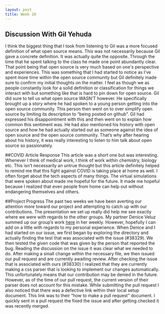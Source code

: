 ```yaml
---
layout: post
title: Week 10
---
```


## Discussion With Gil Yehuda
I think the biggest thing that I took from listening to Gil was a  more focused definition of what open source means.
This was not necessarily because Gil gave a concrete definition. It was actually quite the opposite. 
Through the time that he spent talking to the class he made one point abundantly clear. 
That point being that open source is very much based on one's perspective and experiences. 
This was something that I had started to notice as I’ve spent more time within the open source community but Gil definitely made sure to confirm my initial thoughts on the matter. 
I feel as though we as people constantly look for a solid definition or classification for things we interact with but something like that is hard to pin down for open source. 
Gil did sure to tell us what open source WASN’T however. 
He specifically brought up a story where he had spoken to a young person getting into the open source community. 
This person then went on to over simplify open source by limiting its description to “being posted on github”. 
Gil had expressed his disappointment with this and then went on to explain how common this sentiment was. 
He had also mentioned his history with open source and how he had actually started out as someone against the idea of open source and the open source community. 
That’s why after hearing about his history, it was really interesting to listen to him talk about open source so passionately.  

##COVID Article Response
This article was a short one but was interesting. Whenever I think of medical work, I think of work within chemistry, biology etc. 
This isn’t necessarily an untrue thought but this article definitely helped to remind me that this fight against COVID is taking place at home as well.
I often forget about the tech aspects of many things. The virtual simulations that were spoken about made me hopeful for the future.
It made me hopeful because I realized that even people from home can help out without endangering themselves and others.

##Project Progress
The past two weeks we have been averting our attention more toward our project and attempting to catch up with our contributions.
The presentation we set up really did help me see exactly where we were with regards to the other groups.
My partner Denice Veluz summed up our group’s work [here](https://github.com/hunter-college-ossd-spr-2020/deniceysv-weekly/blob/gh-pages/_posts/2020-04-19-week10.md)  in her weekly.
However, hopefully I can add on a little with regards to my personal experience. When Denice and I had started on our issue, we first began by exploring the directory and actually finding the test that was associated with the issue (#38329).
We then tested the given code that was given by the person that reported the bug.
Reading the discussion on the issue it was clear what we needed to do.
After making a small change within the necessary file, we then issued our pull request and are currently awaiting review.
After checking the issue that is associated with ours (#38330) I realized that they are currently making a css parser that is looking to implement our changes automatically.
This unfortunately means that our contribution may be denied in the future.
However, as of the time of our pull request, the current version of their parser does not account for this mistake.
While submitting the pull request I also noticed that there was a defective link within their local setup document.
This link was to their “how to make a pull request” document.
I quickly sent in a pull request the fixed the issue and after getting checked it was recently merged. 
